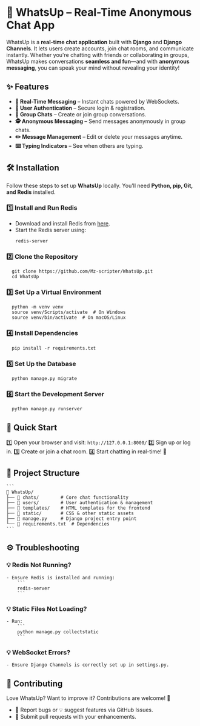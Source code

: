 # 🚀 WhatsUp – Real-Time Anonymous Chat App

WhatsUp is a **real-time chat application** built with **Django** and **Django Channels**. It lets users create accounts, join chat rooms, and communicate instantly. Whether you're chatting with friends or collaborating in groups, WhatsUp makes conversations **seamless and fun**—and with **anonymous messaging**, you can speak your mind without revealing your identity!

## ✨ Features 

- **💬 Real-Time Messaging** – Instant chats powered by WebSockets.  
- **🔐 User Authentication** – Secure login & registration.  
- **👥 Group Chats** – Create or join group conversations.  
- **🕵️ Anonymous Messaging** – Send messages anonymously in group chats.  
- **✏️ Message Management** – Edit or delete your messages anytime.  
- **⌨️ Typing Indicators** – See when others are typing.


## 🛠 Installation  

Follow these steps to set up **WhatsUp** locally. You'll need **Python, pip, Git, and Redis** installed.  

### 1️⃣ Install and Run Redis  
- Download and install Redis from [here](https://redis.io/download).  
- Start the Redis server using:  
  ```
  redis-server
  ```

### 2️⃣ Clone the Repository
  ```
    git clone https://github.com/Mz-scripter/WhatsUp.git
    cd WhatsUp
  ```

### 3️⃣ Set Up a Virtual Environment
  ```
    python -m venv venv
    source venv/Scripts/activate  # On Windows
    source venv/bin/activate  # On macOS/Linux
  ```

### 4️⃣ Install Dependencies
  ```
    pip install -r requirements.txt
  ```

### 5️⃣ Set Up the Database
  ```
    python manage.py migrate
  ```

### 6️⃣ Start the Development Server
  ```
    python manage.py runserver
  ```


## 🚀 Quick Start

1️⃣ Open your browser and visit: `http://127.0.0.1:8000/`
2️⃣ Sign up or log in.
3️⃣ Create or join a chat room.
4️⃣ Start chatting in real-time! 🎉


## 📁 Project Structure
    ```
    📂 WhatsUp/
    ├── 📂 chats/        # Core chat functionality
    ├── 📂 users/        # User authentication & management
    ├── 📂 templates/    # HTML templates for the frontend
    ├── 📂 static/       # CSS & other static assets
    ├── 📄 manage.py     # Django project entry point
    └── 📄 requirements.txt  # Dependencies
    ```

## ⚙️ Troubleshooting

### 💡 Redis Not Running?
    - Ensure Redis is installed and running:
        ```
        redis-server
        ```

### 💡 Static Files Not Loading?
    - Run:
        ```
        python manage.py collectstatic
        ```

### 💡 WebSocket Errors?
    - Ensure Django Channels is correctly set up in settings.py.


## 🤝 Contributing
Love WhatsUp? Want to improve it? Contributions are welcome! 🎉
- 🐛 Report bugs or 💡 suggest features via GitHub Issues.
- 🔧 Submit pull requests with your enhancements.

